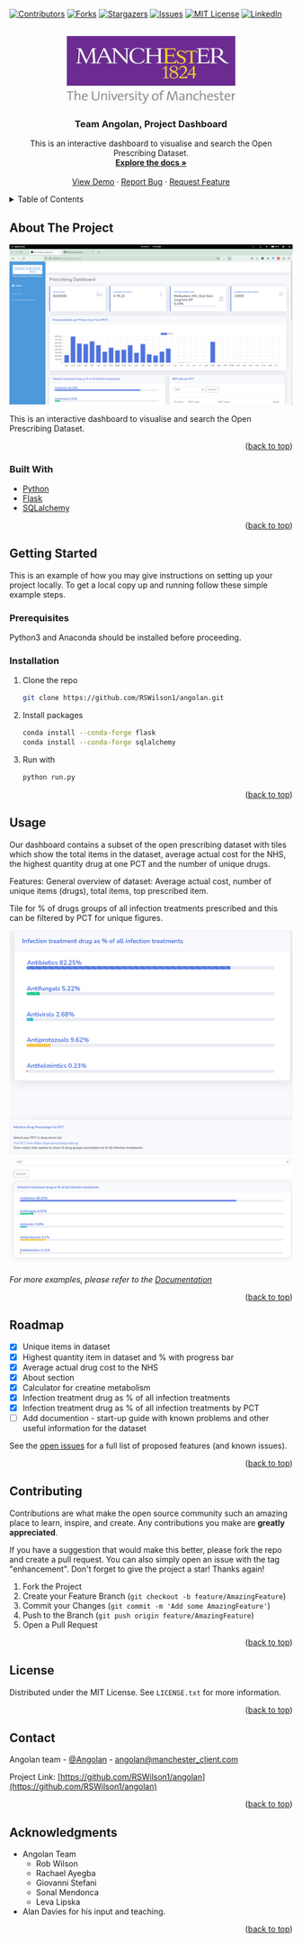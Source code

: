 <div id="top"></div>
<!--
*** Thanks for checking out the Best-README-Template. If you have a suggestion
*** that would make this better, please fork the repo and create a pull request
*** or simply open an issue with the tag "enhancement".
*** Don't forget to give the project a star!
*** Thanks again! Now go create something AMAZING! :D
-->



<!-- PROJECT SHIELDS -->
<!--
*** I'm using markdown "reference style" links for readability.
*** Reference links are enclosed in brackets [ ] instead of parentheses ( ).
*** See the bottom of this document for the declaration of the reference variables
*** for contributors-url, forks-url, etc. This is an optional, concise syntax you may use.
*** https://www.markdownguide.org/basic-syntax/#reference-style-links
-->
[![Contributors][contributors-shield]][contributors-url]
[![Forks][forks-shield]][forks-url]
[![Stargazers][stars-shield]][stars-url]
[![Issues][issues-shield]][issues-url]
[![MIT License][license-shield]][license-url]
[![LinkedIn][linkedin-shield]][linkedin-url]



<!-- PROJECT LOGO -->
<br />
<div align="center">
  <a href="https://github.com/RSWilson1/angolan">
    <img src="images/logo.jpg" alt="University of Manchester logo" width="300" height="120">
  </a>

<h3 align="center">Team Angolan, Project Dashboard </h3>

  <p align="center">
    This is an interactive dashboard to visualise and search the Open Prescribing Dataset.
    <br />
    <a href="https://github.com/RSWilson1/angolan"><strong>Explore the docs »</strong></a>
    <br />
    <br />
    <a href="https://github.com/RSWilson1/angolan">View Demo</a>
    ·
    <a href="https://github.com/RSWilson1/angolan/issues">Report Bug</a>
    ·
    <a href="https://github.com/RSWilson1/angolan/issues">Request Feature</a>
  </p>
</div>



<!-- TABLE OF CONTENTS -->
<details>
  <summary>Table of Contents</summary>
  <ol>
    <li>
      <a href="#about-the-project">About The Project</a>
      <ul>
        <li><a href="#built-with">Built With</a></li>
      </ul>
    </li>
    <li>
      <a href="#getting-started">Getting Started</a>
      <ul>
        <li><a href="#prerequisites">Prerequisites</a></li>
        <li><a href="#installation">Installation</a></li>
      </ul>
    </li>
    <li><a href="#usage">Usage</a></li>
    <li><a href="#roadmap">Roadmap</a></li>
    <li><a href="#contributing">Contributing</a></li>
    <li><a href="#license">License</a></li>
    <li><a href="#contact">Contact</a></li>
    <li><a href="#acknowledgments">Acknowledgments</a></li>
  </ol>
</details>



<!-- ABOUT THE PROJECT -->
## About The Project

[![Angolan Dashboard][product-screenshot_home]](http://127.0.0.1:5000/dashboard/home/)

This is an interactive dashboard to visualise and search the Open Prescribing Dataset.

<p align="right">(<a href="#top">back to top</a>)</p>



### Built With

* [Python](https://www.python.org)
* [Flask](https://flask.palletsprojects.com/)
* [SQLalchemy](https://www.sqlalchemy.org)

<p align="right">(<a href="#top">back to top</a>)</p>



<!-- GETTING STARTED -->
## Getting Started

This is an example of how you may give instructions on setting up your project locally.
To get a local copy up and running follow these simple example steps.

### Prerequisites

Python3 and Anaconda should be installed before proceeding.

### Installation

1. Clone the repo
   ```sh
   git clone https://github.com/RSWilson1/angolan.git
   ```
2. Install packages
   ```sh
   conda install --conda-forge flask
   conda install --conda-forge sqlalchemy
   ```
3. Run with
   ```sh
   python run.py
   ```


<p align="right">(<a href="#top">back to top</a>)</p>


<!-- USAGE EXAMPLES -->
## Usage

Our dashboard contains a subset of the open prescribing dataset with tiles which show the total items in the dataset, average actual cost for the NHS, the highest quantity drug at one PCT and the number of unique drugs.

Features:
General overview of dataset:
Average actual cost, number of unique items (drugs), total items, top prescribed item.

Tile for % of drugs groups of all infection treatments prescribed and this can be filtered by PCT for unique figures.

[![Angolan Dashboard][product-screenshot_tile_inf_drugs]](http://127.0.0.1:5000/dashboard/home/)
[![Angolan Dashboard][product-screenshot_tile_inf_drugs_PCT]](http://127.0.0.1:5000/dashboard/home/)



_For more examples, please refer to the [Documentation](https://example.com)_

<p align="right">(<a href="#top">back to top</a>)</p>



<!-- ROADMAP -->
## Roadmap
- [x] Unique items in dataset
- [x] Highest quantity item in dataset and % with progress bar
- [x] Average actual drug cost to the NHS
- [x] About section
- [x] Calculator for creatine metabolism
- [x] Infection treatment drug as % of all infection treatments
- [x] Infection treatment drug as % of all infection treatments by PCT
- [ ] Add documention - start-up guide with known problems and other useful information for the dataset

See the [open issues](https://github.com/RSWilson1/angolan/issues) for a full list of proposed features (and known issues).

<p align="right">(<a href="#top">back to top</a>)</p>



<!-- CONTRIBUTING -->
## Contributing

Contributions are what make the open source community such an amazing place to learn, inspire, and create. Any contributions you make are **greatly appreciated**.

If you have a suggestion that would make this better, please fork the repo and create a pull request. You can also simply open an issue with the tag "enhancement".
Don't forget to give the project a star! Thanks again!

1. Fork the Project
2. Create your Feature Branch (`git checkout -b feature/AmazingFeature`)
3. Commit your Changes (`git commit -m 'Add some AmazingFeature'`)
4. Push to the Branch (`git push origin feature/AmazingFeature`)
5. Open a Pull Request

<p align="right">(<a href="#top">back to top</a>)</p>



<!-- LICENSE -->
## License

Distributed under the MIT License. See `LICENSE.txt` for more information.

<p align="right">(<a href="#top">back to top</a>)</p>



<!-- CONTACT -->
## Contact

Angolan team - [@Angolan](https://twitter.com/Angolan) - angolan@manchester_client.com

Project Link: [https://github.com/RSWilson1/angolan](https://github.com/RSWilson1/angolan)

<p align="right">(<a href="#top">back to top</a>)</p>



<!-- ACKNOWLEDGMENTS -->
## Acknowledgments


* Angolan Team
  * Rob Wilson
  * Rachael Ayegba
  * Giovanni Stefani
  * Sonal Mendonca
  * Leva Lipska
* Alan Davies for his input and teaching.


<p align="right">(<a href="#top">back to top</a>)</p>



<!-- MARKDOWN LINKS & IMAGES -->
<!-- https://www.markdownguide.org/basic-syntax/#reference-style-links -->
[contributors-shield]: https://img.shields.io/github/contributors/RSWilson1/angolan.svg?style=for-the-badge
[contributors-url]: https://github.com/RSWilson1/angolan/graphs/contributors
[forks-shield]: https://img.shields.io/github/forks/RSWilson1/angolan.svg?style=for-the-badge
[forks-url]: https://github.com/RSWilson1/angolan/network/members
[stars-shield]: https://img.shields.io/github/stars/RSWilson1/angolan.svg?style=for-the-badge
[stars-url]: https://github.com/RSWilson1/angolan/stargazers
[issues-shield]: https://img.shields.io/github/issues/RSWilson1/angolan.svg?style=for-the-badge
[issues-url]: https://github.com/RSWilson1/angolan/issues
[license-shield]: https://img.shields.io/github/license/RSWilson1/angolan.svg?style=for-the-badge
[license-url]: https://github.com/RSWilson1/angolan/blob/master/LICENSE.txt
[linkedin-shield]: https://img.shields.io/badge/-LinkedIn-black.svg?style=for-the-badge&logo=linkedin&colorB=555
[linkedin-url]: https://linkedin.com/in/linkedin_username
[product-screenshot_home]: images/home_page.png
[product-screenshot_tile_inf_drugs_PCT]: images/Inf_drugs_by_pct.png
[product-screenshot_tile_inf_drugs]: images/Inf_drugs_percent.png

